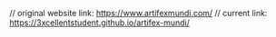 // original website link: https://www.artifexmundi.com/ 
// current link: https://3xcellentstudent.github.io/artifex-mundi/